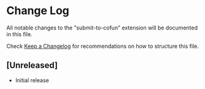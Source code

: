 # Change Log

All notable changes to the "submit-to-cofun" extension will be documented in this file.

Check [Keep a Changelog](http://keepachangelog.com/) for recommendations on how to structure this file.

## [Unreleased]

- Initial release